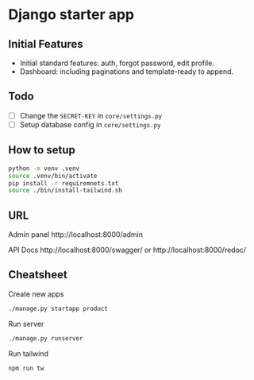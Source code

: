 # Django starter app

## Initial Features

- Initial standard features: auth, forgot password, edit profile.
- Dashboard: including paginations and template-ready to append.

## Todo

- [ ] Change the `SECRET-KEY` in `core/settings.py`
- [ ] Setup database config in `core/settings.py`

## How to setup

```bash
python -m venv .venv
source .venv/bin/activate
pip install -r requiremnets.txt
source ./bin/install-tailwind.sh
```

## URL

Admin panel
http://localhost:8000/admin

API Docs
http://localhost:8000/swagger/
or
http://localhost:8000/redoc/

## Cheatsheet

Create new apps

```bash
./manage.py startapp product
```

Run server

```bash
./manage.py runserver
```

Run tailwind

```bash
npm run tw
```

